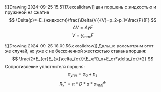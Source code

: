 ![[Drawing 2024-09-25 15.51.17.excalidraw]]
дан поршень с жидкостью и пружиной на сжатие
$$
\Delta{p}=-E_{жидкости}\frac{\Delta{V}}{V}=p_2-p_1=\frac{P}{F}
$$
$$
\Delta{V}=\Delta{y}F
$$
$$
V=y_{max}F
$$

![[Drawing 2024-09-25 16.00.56.excalidraw]]
Дальше рассмотрим этот же случай, но уже с не бесконечной жесткостью стакана поршня:
$$
\frac{2*E_{ст}E_{ж}\delta_{ст}}{E_ж*D_п+E_ст*\delta_{ст}*2}
$$
Сопротивление уплотнителя поршня:
$$
\sigma_{упл}=\sigma_0+p_3
$$
$$
R_y^{+}=\pi*D*a*\sigma_{упл}f^F
$$
